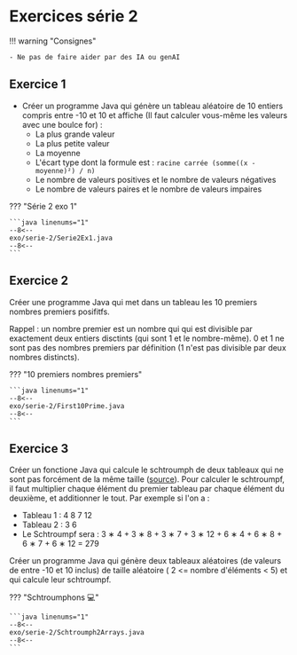 # Exercices série 2

!!! warning "Consignes"

    - Ne pas de faire aider par des IA ou genAI

## Exercice 1

- Créer un programme Java qui génère un tableau aléatoire de 10 entiers compris entre -10 et 10 et affiche (Il faut calculer vous-même les valeurs avec une boulce for) :
  - La plus grande valeur
  - La plus petite valeur
  - La moyenne
  - L'écart type dont la formule est : `racine carrée (somme((x - moyenne)²) / n)`
  - Le nombre de valeurs positives et le nombre de valeurs négatives
  - Le nombre de valeurs paires et le nombre de valeurs impaires

??? "Série 2 exo 1"

    ```java linenums="1"
    --8<--
    exo/serie-2/Serie2Ex1.java
    --8<--
    ```

## Exercice 2

Créer une programme Java qui met dans un tableau les 10 premiers nombres premiers posifitfs.

Rappel : un nombre premier est un nombre qui qui est divisible par exactement deux entiers disctints (qui sont 1 et le nombre-même). 0 et 1 ne sont pas des nombres premiers par définition (1 n'est pas divisible par deux nombres distincts).

??? "10 premiers nombres premiers"

    ```java linenums="1"
    --8<--
    exo/serie-2/First10Prime.java
    --8<--
    ```

## Exercice 3

Créer un fonctione Java qui calcule le schtroumph de deux tableaux qui ne sont pas forcément de la même taille ([source](https://laure.gonnord.org/pro/teaching/AlgoProg1011_IMA/quick1_2010_corr.pdf)). Pour calculer le schtroumpf, il faut multiplier chaque élément du premier tableau par chaque élément du deuxième, et additionner le tout. Par exemple si l'on a :

- Tableau 1 : 4 8 7 12
- Tableau 2 : 3 6
- Le Schtroumpf sera : 3 ∗ 4 + 3 ∗ 8 + 3 ∗ 7 + 3 ∗ 12 + 6 ∗ 4 + 6 ∗ 8 + 6 ∗ 7 + 6 ∗ 12 = 279

Créer un programme Java qui génère deux tableaux aléatoires (de valeurs de entre -10 et 10 inclus) de taille aléatoire ( 2 <= nombre d'éléments < 5) et qui calcule leur schtroumpf.

??? "Schtroumphons 💻"

    ```java linenums="1"
    --8<--
    exo/serie-2/Schtroumph2Arrays.java
    --8<--
    ```
